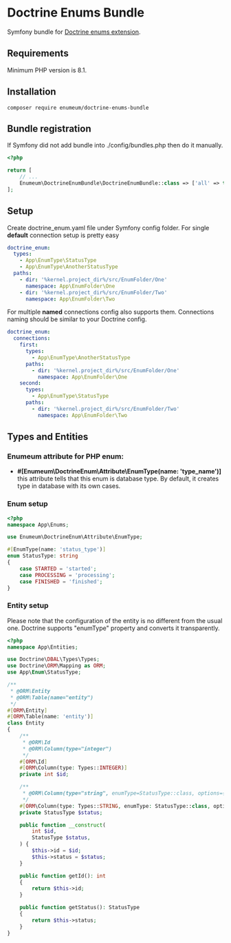 # Doctrine Enums Bundle
Symfony bundle for [Doctrine enums extension](https://github.com/enumeum/doctrine_enums).


## Requirements
Minimum PHP version is 8.1.


## Installation
    composer require enumeum/doctrine-enums-bundle

## Bundle registration
If Symfony did not add bundle into ./config/bundles.php then do it manually.

```php
<?php

return [
    // ...
    Enumeum\DoctrineEnumBundle\DoctrineEnumBundle::class => ['all' => true],
];
```

## Setup
Create doctrine_enum.yaml file under Symfony config folder.
For single **default** connection setup is pretty easy
```yaml
doctrine_enum:
  types:
    - App\EnumType\StatusType
    - App\EnumType\AnotherStatusType
  paths:
    - dir: '%kernel.project_dir%/src/EnumFolder/One'
      namespace: App\EnumFolder\One
    - dir: '%kernel.project_dir%/src/EnumFolder/Two'
      namespace: App\EnumFolder\Two
```

For multiple **named** connections config also supports them. Connections naming should be similar to your Doctrine config.
```yaml
doctrine_enum:
  connections:
    first:
      types:
        - App\EnumType\AnotherStatusType
      paths:
        - dir: '%kernel.project_dir%/src/EnumFolder/One'
          namespace: App\EnumFolder\One
    second:
      types:
        - App\EnumType\StatusType
      paths:
        - dir: '%kernel.project_dir%/src/EnumFolder/Two'
          namespace: App\EnumFolder\Two
```

## Types and Entities
### Enumeum attribute for PHP enum:
- **#[Enumeum\DoctrineEnum\Attribute\EnumType(name: 'type_name')]** this attribute tells that this enum is database type.
  By default, it creates type in database with its own cases.

### Enum setup

```php
<?php
namespace App\Enums;

use Enumeum\DoctrineEnum\Attribute\EnumType;

#[EnumType(name: 'status_type')]
enum StatusType: string
{
    case STARTED = 'started';
    case PROCESSING = 'processing';
    case FINISHED = 'finished';
}
```

### Entity setup
Please note that the configuration of the entity is no different from the usual one. Doctrine supports "enumType" property and converts it transparently.
```php
<?php
namespace App\Entities;

use Doctrine\DBAL\Types\Types;
use Doctrine\ORM\Mapping as ORM;
use App\Enum\StatusType;

/**
 * @ORM\Entity
 * @ORM\Table(name="entity")
 */
#[ORM\Entity]
#[ORM\Table(name: 'entity')]
class Entity
{
    /**
     * @ORM\Id
     * @ORM\Column(type="integer")
     */
    #[ORM\Id]
    #[ORM\Column(type: Types::INTEGER)]
    private int $id;

    /**
     * @ORM\Column(type="string", enumType=StatusType::class, options={"comment":"SOME Comment"})
     */
    #[ORM\Column(type: Types::STRING, enumType: StatusType::class, options: ['comment' => 'SOME Comment'])]
    private StatusType $status;

    public function __construct(
        int $id,
        StatusType $status,
    ) {
        $this->id = $id;
        $this->status = $status;
    }

    public function getId(): int
    {
        return $this->id;
    }

    public function getStatus(): StatusType
    {
        return $this->status;
    }
}
```
